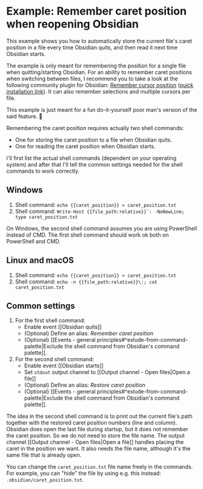 # Example: Remember caret position when reopening Obsidian
This example shows you how to automatically store the current file's caret position in a file every time Obsidian quits, and then read it next time Obsidian starts.

The example is only meant for remembering the position for a single file when quitting/starting Obsidian. For an ability to remember caret positions when switching between files, I recommend you to take a look at the following community plugin for Obsidian: [Remember cursor position](https://github.com/dy-sh/obsidian-remember-cursor-position)  ([quick installation link](obsidian://show-plugin?id=remember-cursor-position)). It can also remember selections and multiple cursors per file.

This example is just meant for a fun do-it-yourself poor man's version of the said feature. 🙂

Remembering the caret position requires actually *two* shell commands:
- One for storing the caret position to a file when Obsidian quits.
- One for reading the caret position when Obsidian starts.

I'll first list the actual shell commands (dependent on your operating system) and after that I'll tell the common settings needed for the shell commands to work correctly.

## Windows
1. Shell command: `echo {{caret_position}} > caret_position.txt`
2. Shell command: ``Write-Host {{file_path:relative}}`: -NoNewLine; type caret_position.txt``

On Windows, the second shell command assumes you are using PowerShell instead of CMD. The first shell command should work ok both on PowerShell and CMD.

## Linux and macOS
1. Shell command: `echo {{caret_position}} > caret_position.txt`
2. Shell command: `echo -n {{file_path:relative}}\:; cat caret_position.txt`

## Common settings
1. For the first shell command:
	- Enable event [[Obsidian quits]]
	- (Optional) Define an alias: *Remember caret position*
	- (Optional) [[Events - general principles#^exlude-from-command-palette|Exclude the shell command from Obsidian's command palette]].
2. For the second shell command: 
	- Enable event [[Obsidian starts]]
	- Set `stdout` output channel to [[Output channel - Open files|Open a file]]
	- (Optional) Define an alias: *Restore caret position*
	- (Optional) [[Events - general principles#^exlude-from-command-palette|Exclude the shell command from Obsidian's command palette]].

The idea in the second shell command is to print out the current file's path together with the restored caret position numbers (line and column). Obsidian does open the last file during startup, but it does not remember the caret position. So we do not need to store the file name. The output channel [[Output channel - Open files|Open a file]] handles placing the caret in the position we want. It also needs the file name, although it's the same file that is already open.

You can change the `caret_position.txt` file name freely in the commands. For example, you can "hide" the file by using e.g. this instead: `.obsidian/caret_position.txt`.